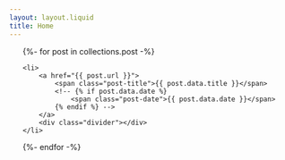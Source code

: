 ```yaml
---
layout: layout.liquid
title: Home
---
```


<ul class="posts-list">
{%- for post in collections.post -%}

    <li>
        <a href="{{ post.url }}">
            <span class="post-title">{{ post.data.title }}</span>
            <!-- {% if post.data.date %}
                <span class="post-date">{{ post.data.date }}</span>
            {% endif %} -->
        </a>
        <div class="divider"></div>
    </li>

{%- endfor -%}
</ul>
